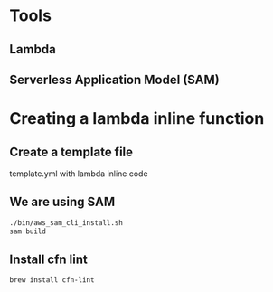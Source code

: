 # Tools
## Lambda
## Serverless Application Model (SAM)
# Creating a lambda inline function
## Create a template file
template.yml with lambda inline code
## We are using SAM
```sh
./bin/aws_sam_cli_install.sh
sam build
```
## Install cfn lint
```sh
brew install cfn-lint
```

